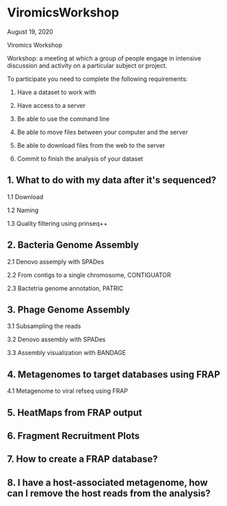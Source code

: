 # ViromicsWorkshop

August 19, 2020

Viromics Workshop

Workshop: a meeting at which a group of people engage in intensive discussion and activity on a particular subject or project.

To participate you need to complete the following requirements: 

1) Have a dataset to work with 

2) Have access to a server

3) Be able to use the command line

4) Be able to move files between your computer and the server

5) Be able to download files from the web to the server

6) Commit to finish the analysis of your dataset

## 1. What to do with my data after it's sequenced?

1.1 Download

1.2 Naming

1.3 Quality filtering using prinseq++

## 2. Bacteria Genome Assembly

2.1 Denovo assemply with SPADes

2.2 From contigs to a single chromosome, CONTIGUATOR

2.3 Bactetria genome annotation, PATRIC

## 3. Phage Genome Assembly 

3.1 Subsampling the reads

3.2 Denovo assembly with SPADes

3.3 Assembly visualization with BANDAGE

## 4. Metagenomes to target databases using FRAP

4.1 Metagenome to viral refseq using FRAP 

## 5. HeatMaps from FRAP output

## 6. Fragment Recruitment Plots 

## 7. How to create a FRAP database?

## 8. I have a host-associated metagenome, how can I remove the host reads from the analysis?
